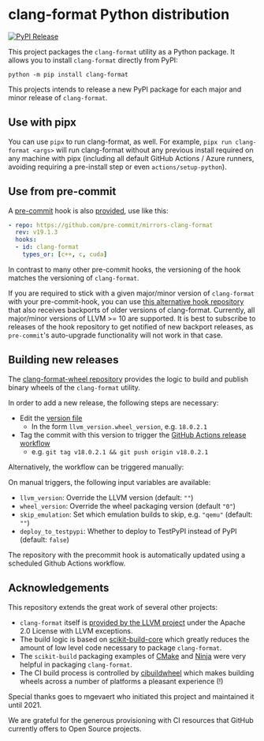# clang-format Python distribution

[![PyPI Release](https://img.shields.io/pypi/v/clang-format.svg)](https://pypi.org/project/clang-format)

This project packages the `clang-format` utility as a Python package. It allows you to install `clang-format` directly from PyPI:

```
python -m pip install clang-format
```

This projects intends to release a new PyPI package for each major and minor release of `clang-format`.

## Use with pipx

You can use `pipx` to run clang-format, as well. For example, `pipx run clang-format <args>` will run clang-format without any previous install required on any machine with pipx (including all default GitHub Actions / Azure runners, avoiding requiring a pre-install step or even `actions/setup-python`).

## Use from pre-commit

A [pre-commit](https://pre-commit.com) hook is also [provided](https://github.com/pre-commit/mirrors-clang-format), use like this:

```yaml
- repo: https://github.com/pre-commit/mirrors-clang-format
  rev: v19.1.3
  hooks:
  - id: clang-format
    types_or: [c++, c, cuda]
```

In contrast to many other pre-commit hooks, the versioning of the hook matches the versioning of `clang-format`.

If you are required to stick with a given major/minor version of `clang-format` with your pre-commit-hook, you can use [this alternative hook repository](https://github.com/ssciwr/clang-format-hook) that also receives backports of older versions of clang-format.
Currently, all major/minor versions of LLVM >= 10 are supported.
It is best to subscribe to releases of the hook repository to get notified of new backport releases, as `pre-commit`'s auto-upgrade functionality will not work in that case.

## Building new releases

The [clang-format-wheel repository](https://github.com/ssciwr/clang-format-wheel) provides the logic to build and publish binary wheels of the `clang-format` utility.

In order to add a new release, the following steps are necessary:

* Edit the [version file](https://github.com/ssciwr/clang-format-wheel/blob/main/clang-format_version.txt)
  * In the form `llvm_version.wheel_version`, e.g. `18.0.2.1`
* Tag the commit with this version to trigger the [GitHub Actions release workflow](https://github.com/ssciwr/clang-format-wheel/actions/workflows/release.yml)
  * e.g. `git tag v18.0.2.1 && git push origin v18.0.2.1`

Alternatively, the workflow can be triggered manually:

On manual triggers, the following input variables are available:
* `llvm_version`: Override the LLVM version (default: `""`)
* `wheel_version`: Override the wheel packaging version (default `"0"`)
* `skip_emulation`: Set which emulation builds to skip, e.g. `"qemu"` (default: `""`)
* `deploy_to_testpypi`: Whether to deploy to TestPyPI instead of PyPI (default: `false`)

The repository with the precommit hook is automatically updated using a scheduled Github Actions workflow.

## Acknowledgements

This repository extends the great work of several other projects:

* `clang-format` itself is [provided by the LLVM project](https://github.com/llvm/llvm-project) under the Apache 2.0 License with LLVM exceptions.
* The build logic is based on [scikit-build-core](https://github.com/scikit-build/scikit-build-core) which greatly reduces the amount of low level code necessary to package `clang-format`.
* The `scikit-build` packaging examples of [CMake](https://github.com/scikit-build/cmake-python-distributions) and [Ninja](https://github.com/scikit-build/ninja-python-distributions) were very helpful in packaging `clang-format`.
* The CI build process is controlled by [cibuildwheel](https://github.com/pypa/cibuildwheel) which makes building wheels across a number of platforms a pleasant experience (!)

Special thanks goes to mgevaert who initiated this project and maintained it until 2021.

We are grateful for the generous provisioning with CI resources that GitHub currently offers to Open Source projects.
